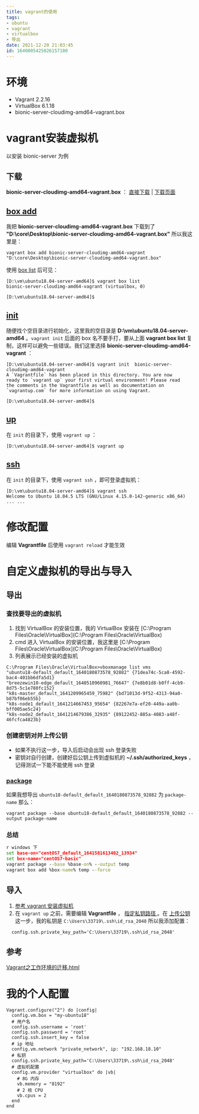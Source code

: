 ```yaml
---
title: vagrant的使用
tags: 
- ubuntu
- vagrant
- virtualbox
- 导出
date: 2021-12-20 21:03:45
id: 1640005425026157100
---
```


# 环境

- Vagrant 2.2.16 
- VirtualBox 6.1.18 
- bionic-server-cloudimg-amd64-vagrant.box

# vagrant安装虚拟机

以安装 bionic-server 为例

## 下载

**bionic-server-cloudimg-amd64-vagrant.box** ： [直接下载](https://mirrors.tuna.tsinghua.edu.cn/ubuntu-cloud-images/bionic/current/bionic-server-cloudimg-amd64-vagrant.box) | [下载页面](https://mirrors.tuna.tsinghua.edu.cn/ubuntu-cloud-images/bionic/current/) 

## [box add](https://www.vagrantup.com/docs/cli/box#box-add) 

我把 **bionic-server-cloudimg-amd64-vagrant.box** 下载到了 **"D:\core\Desktop\bionic-server-cloudimg-amd64-vagrant.box"** 所以我这里是：

```
vagrant box add bionic-server-cloudimg-amd64-vagrant "D:\core\Desktop\bionic-server-cloudimg-amd64-vagrant.box"
```

使用 [box list](https://www.vagrantup.com/docs/cli/box#box-list) 后可见：

```
[D:\vm\ubuntu18.04-server-amd64]$ vagrant box list
bionic-server-cloudimg-amd64-vagrant (virtualbox, 0)

[D:\vm\ubuntu18.04-server-amd64]$ 

```

##  [init](https://www.vagrantup.com/docs/cli/init) 

随便找个空目录进行初始化，这里我的空目录是 **D:\vm\ubuntu18.04-server-amd64** 。`vagrant init` 后面的 box 名不要手打，要从上面 **vagrant box list** 复制，这样可以避免一些错误。我们这里选择 **bionic-server-cloudimg-amd64-vagrant** ：

```
[D:\vm\ubuntu18.04-server-amd64]$ vagrant init  bionic-server-cloudimg-amd64-vagrant
A `Vagrantfile` has been placed in this directory. You are now
ready to `vagrant up` your first virtual environment! Please read
the comments in the Vagrantfile as well as documentation on
`vagrantup.com` for more information on using Vagrant.

[D:\vm\ubuntu18.04-server-amd64]$ 

```

## [up](https://www.vagrantup.com/docs/cli/up) 

在 `init` 的目录下，使用 `vagrant up` ：

```
[D:\vm\ubuntu18.04-server-amd64]$ vagrant up
```

## [ssh](https://www.vagrantup.com/docs/cli/ssh) 

在 `init` 的目录下，使用 `vagrant ssh` ，即可登录虚拟机：

```
[D:\vm\ubuntu18.04-server-amd64]$ vagrant ssh
Welcome to Ubuntu 18.04.5 LTS (GNU/Linux 4.15.0-142-generic x86_64)
... ...
```

# 修改配置

编辑 **Vagrantfile** 后使用 `vagrant reload` 才能生效

# 自定义虚拟机的导出与导入

## 导出

### 查找要导出的虚拟机

1. 找到 VirtualBox 的安装位置，我的 VirtualBox 安装在 [C:\Program Files\Oracle\VirtualBox](C:\Program Files\Oracle\VirtualBox) 
2. cmd 进入 VirtualBox 的安装位置，我这里是  [C:\Program Files\Oracle\VirtualBox](C:\Program Files\Oracle\VirtualBox) 
3. 列表展示已经安装的虚拟机

```
C:\Program Files\Oracle\VirtualBox>vboxmanage list vms
"ubuntu18-default_default_1640180873578_92882" {71dea74c-5ca8-4592-bac4-401bb6dfa5d1}
"breezewin10-edge_default_1640510960981_76647" {7e8b01d8-b0ff-4cb9-8d75-5c1e780fc152}
"k8s-master_default_1641209965459_75982" {bd71013d-9f52-4313-94a0-b87bf06eb55b}
"k8s-node1_default_1641214667453_95654" {82267e7a-ef20-449a-aa0b-bff005ae5c24}
"k8s-node2_default_1641214679386_32935" {89122452-885a-4083-a48f-46fcfca4823b}
```

### 创建密钥对并上传公钥

- 如果不执行这一步，导入后启动会出现 ssh 登录失败
- 密钥对自行创建，创建好后公钥上传到虚拟机的 **~/.ssh/authorized_keys** ，记得测试一下能不能使用 ssh 登录

###  [package](https://www.vagrantup.com/docs/cli/package)  

如果我想导出 `ubuntu18-default_default_1640180873578_92882` 为 `package-name` 那么：

```
vagrant package --base ubuntu18-default_default_1640180873578_92882 --output package-name
```

### 总结

```bat
r windows 下
set base-on="centOS7_default_1641581613402_13934"
set box-name="centOS7-basic"
vagrant package --base %base-on% --output temp
vagrant box add %box-name% temp --force

```

## 导入

1.  [参考 vagrant 安装虚拟机](#vagrant安装虚拟机) 
2. 在 `vagrant up`  之前，需要编辑 **Vagrantfile** ， [指定私钥路径 ](https://www.vagrantup.com/docs/vagrantfile/ssh_settings#config-ssh-private_key_path) 。在 [上传公钥](#上传公钥) 这一步，我的私钥是 `C:\Users\33719\.ssh\id_rsa_2048` 所以我添加配置：

```
  config.ssh.private_key_path='C:\Users\33719\.ssh\id_rsa_2048'
```

## 参考

 [Vagrant之工作环境的迁移.html](assets\references\Vagrant之工作环境的迁移.html) 

# 我的个人配置

```
Vagrant.configure("2") do |config|
  config.vm.box = "my-ubuntu18"
  # 用户名
  config.ssh.username = 'root'
  config.ssh.password = 'root'
  config.ssh.insert_key = false
  # ip 地址
  config.vm.network "private_network", ip: "192.168.18.10"
  # 私钥
  config.ssh.private_key_path='C:\Users\33719\.ssh\id_rsa_2048'
  # 虚拟机配置
  config.vm.provider "virtualbox" do |vb|
    # 8G 内存
    vb.memory = "8192"
    # 2 核 CPU
    vb.cpus = 2
  end
end
```



